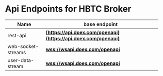 # Api Endpoints for HBTC Broker

Name | base endpoint
------------ | ------------
rest-api | **[https://api.doex.com/openapi](https://api.doex.com/openapi)**
web-socket-streams | **[wss://wsapi.doex.com/openapi](wss://wsapi.doex.com/openapi)**
user-data-stream | **[wss://wsapi.doex.com/openapi](wss://wsapi.doex.com/openapi)**
